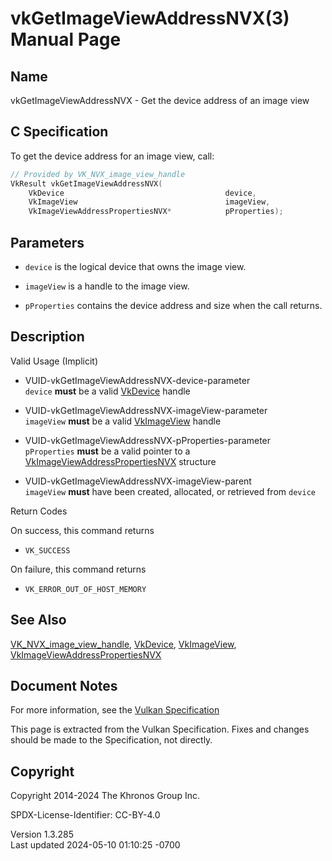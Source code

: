 # vkGetImageViewAddressNVX(3) Manual Page

## Name

vkGetImageViewAddressNVX - Get the device address of an image view



## <a href="#_c_specification" class="anchor"></a>C Specification

To get the device address for an image view, call:

``` c
// Provided by VK_NVX_image_view_handle
VkResult vkGetImageViewAddressNVX(
    VkDevice                                    device,
    VkImageView                                 imageView,
    VkImageViewAddressPropertiesNVX*            pProperties);
```

## <a href="#_parameters" class="anchor"></a>Parameters

- `device` is the logical device that owns the image view.

- `imageView` is a handle to the image view.

- `pProperties` contains the device address and size when the call
  returns.

## <a href="#_description" class="anchor"></a>Description

Valid Usage (Implicit)

- <a href="#VUID-vkGetImageViewAddressNVX-device-parameter"
  id="VUID-vkGetImageViewAddressNVX-device-parameter"></a>
  VUID-vkGetImageViewAddressNVX-device-parameter  
  `device` **must** be a valid [VkDevice](https://registry.khronos.org/vulkan/specs/1.3-extensions/man/html/VkDevice.html) handle

- <a href="#VUID-vkGetImageViewAddressNVX-imageView-parameter"
  id="VUID-vkGetImageViewAddressNVX-imageView-parameter"></a>
  VUID-vkGetImageViewAddressNVX-imageView-parameter  
  `imageView` **must** be a valid [VkImageView](https://registry.khronos.org/vulkan/specs/1.3-extensions/man/html/VkImageView.html) handle

- <a href="#VUID-vkGetImageViewAddressNVX-pProperties-parameter"
  id="VUID-vkGetImageViewAddressNVX-pProperties-parameter"></a>
  VUID-vkGetImageViewAddressNVX-pProperties-parameter  
  `pProperties` **must** be a valid pointer to a
  [VkImageViewAddressPropertiesNVX](https://registry.khronos.org/vulkan/specs/1.3-extensions/man/html/VkImageViewAddressPropertiesNVX.html)
  structure

- <a href="#VUID-vkGetImageViewAddressNVX-imageView-parent"
  id="VUID-vkGetImageViewAddressNVX-imageView-parent"></a>
  VUID-vkGetImageViewAddressNVX-imageView-parent  
  `imageView` **must** have been created, allocated, or retrieved from
  `device`

Return Codes

On success, this command returns  
- `VK_SUCCESS`

On failure, this command returns  
- `VK_ERROR_OUT_OF_HOST_MEMORY`

## <a href="#_see_also" class="anchor"></a>See Also

[VK_NVX_image_view_handle](https://registry.khronos.org/vulkan/specs/1.3-extensions/man/html/VK_NVX_image_view_handle.html),
[VkDevice](https://registry.khronos.org/vulkan/specs/1.3-extensions/man/html/VkDevice.html), [VkImageView](https://registry.khronos.org/vulkan/specs/1.3-extensions/man/html/VkImageView.html),
[VkImageViewAddressPropertiesNVX](https://registry.khronos.org/vulkan/specs/1.3-extensions/man/html/VkImageViewAddressPropertiesNVX.html)

## <a href="#_document_notes" class="anchor"></a>Document Notes

For more information, see the <a
href="https://registry.khronos.org/vulkan/specs/1.3-extensions/html/vkspec.html#vkGetImageViewAddressNVX"
target="_blank" rel="noopener">Vulkan Specification</a>

This page is extracted from the Vulkan Specification. Fixes and changes
should be made to the Specification, not directly.

## <a href="#_copyright" class="anchor"></a>Copyright

Copyright 2014-2024 The Khronos Group Inc.

SPDX-License-Identifier: CC-BY-4.0

Version 1.3.285  
Last updated 2024-05-10 01:10:25 -0700
